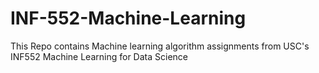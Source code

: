 # INF-552-Machine-Learning
This Repo contains Machine learning algorithm assignments from USC's INF552 Machine Learning for Data Science
